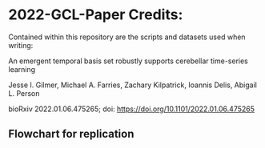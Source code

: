 # 2022-GCL-Paper Credits:
Contained within this repository are the scripts and datasets used when writing: 

An emergent temporal basis set robustly supports cerebellar time-series learning

Jesse I. Gilmer, Michael A. Farries, Zachary Kilpatrick, Ioannis Delis, Abigail L. Person

bioRxiv 2022.01.06.475265; doi: https://doi.org/10.1101/2022.01.06.475265


## Flowchart for replication